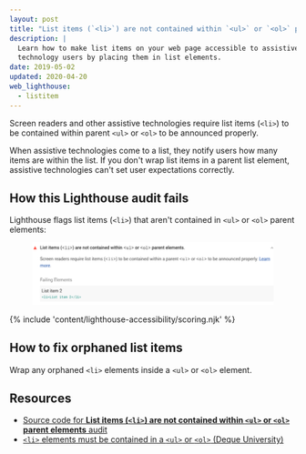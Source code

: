 ```yaml
---
layout: post
title: "List items (`<li>`) are not contained within `<ul>` or `<ol>` parent elements"
description: |
  Learn how to make list items on your web page accessible to assistive
  technology users by placing them in list elements.
date: 2019-05-02
updated: 2020-04-20
web_lighthouse:
  - listitem
---
```


Screen readers and other assistive technologies
require list items (`<li>`) to be contained
within parent `<ul>` or `<ol>` to be announced properly.

When assistive technologies come to a list,
they notify users how many items are within the list.
If you don't wrap list items in a parent list element,
assistive technologies can't set user expectations correctly.

## How this Lighthouse audit fails

Lighthouse flags list items (`<li>`) that aren't contained
in `<ul>` or `<ol>` parent elements:

<figure class="w-figure">
  <img class="w-screenshot" src="listitem.png" alt="Lighthouse audit showing list item isn't contained within a parent list">
</figure>

{% include 'content/lighthouse-accessibility/scoring.njk' %}

## How to fix orphaned list items

Wrap any orphaned `<li>` elements inside a `<ul>` or `<ol>` element.

## Resources

- [Source code for **List items (`<li>`) are not contained within `<ul>` or `<ol>` parent elements** audit](https://github.com/GoogleChrome/lighthouse/blob/master/lighthouse-core/audits/accessibility/listitem.js)
- [`<li>` elements must be contained in a `<ul>` or `<ol>` (Deque University)](https://dequeuniversity.com/rules/axe/3.3/listitem)
